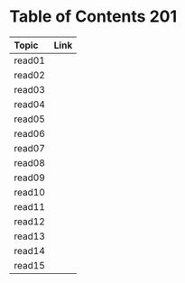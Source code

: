 # Table of Contents 201
| Topic  | Link  |
| :------------ |:---------------:|
|read01            |  |
|read02            |  |
|read03            |  |
|read04            |  |
|read05            |  |
|read06            |  |
|read07            |  |
|read08            |  |
|read09            |  |
|read10            |  |
|read11            |  |
|read12            |  |
|read13            |  |
|read14            |  |
|read15            |  |
